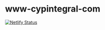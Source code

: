 # www-cypintegral-com
[![Netlify Status](https://api.netlify.com/api/v1/badges/7ee34712-76fd-4110-aa9c-a8a222a15f95/deploy-status)](https://app.netlify.com/sites/www-cypintegral-com/deploys)
